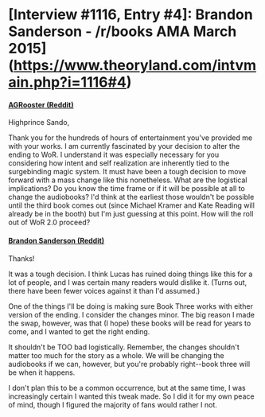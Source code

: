 # [Interview #1116, Entry #4]: Brandon Sanderson - /r/books AMA March 2015](https://www.theoryland.com/intvmain.php?i=1116#4)

#### [AGRooster (Reddit)](http://www.reddit.com/r/books/comments/2ytg2h/im_novelist_brandon_sanderson_ama/cpcr6l4)

Highprince Sando,

Thank you for the hundreds of hours of entertainment you've provided me with your works. I am currently fascinated by your decision to alter the ending to WoR. I understand it was especially necessary for you considering how intent and self realization are inherently tied to the surgebinding magic system. It must have been a tough decision to move forward with a mass change like this nonetheless. What are the logistical implications? Do you know the time frame or if it will be possible at all to change the audiobooks? I'd think at the earliest those wouldn't be possible until the third book comes out (since Michael Kramer and Kate Reading will already be in the booth) but I'm just guessing at this point. How will the roll out of WoR 2.0 proceed?

#### [Brandon Sanderson (Reddit)](http://www.reddit.com/r/books/comments/2ytg2h/im_novelist_brandon_sanderson_ama/cpcsdn0)

Thanks!

It was a tough decision. I think Lucas has ruined doing things like this for a lot of people, and I was certain many readers would dislike it. (Turns out, there have been fewer voices against it than I'd assumed.)

One of the things I'll be doing is making sure Book Three works with either version of the ending. I consider the changes minor. The big reason I made the swap, however, was that (I hope) these books will be read for years to come, and I wanted to get the right ending.

It shouldn't be TOO bad logistically. Remember, the changes shouldn't matter too much for the story as a whole. We will be changing the audiobooks if we can, however, but you're probably right--book three will be when it happens.

I don't plan this to be a common occurrence, but at the same time, I was increasingly certain I wanted this tweak made. So I did it for my own peace of mind, though I figured the majority of fans would rather I not.


